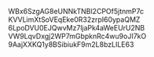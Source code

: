 WBx6SzgAG8eUNNkTNBl2CPOf5jtnmP7c
KVVLimXtSoVEqEke0R32zrpI60ypaQMZ
6LpoDVU0EJQwvMz7ljaPk4aWeEUrU2NB
VW9LqvDxgj2WP7mGbpknRc4wu9oJI7kO
9AajXXKQ1y8BSibiukF9m2L8bzLILE63
